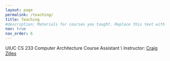 ```yaml
---
layout: page
permalink: /teaching/
title: Teaching
#description: Materials for courses you taught. Replace this text with your description.
nav: true
nav_order: 6
---
```


UIUC CS 233 Computer Architecture Course Assistant \\
Instructor: [Craig Zilles](https://zilles.cs.illinois.edu/)
